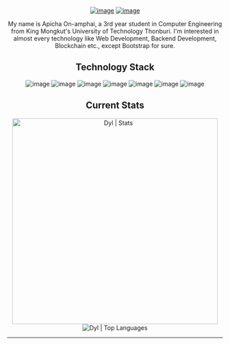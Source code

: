 
<div align="center">

[![image](https://img.shields.io/badge/Facebook-1877F2?style=for-the-badge&logo=facebook&logoColor=white)](https://www.facebook.com/apicha.onamphai/) [![image](https://img.shields.io/badge/Instagram-E4405F?style=for-the-badge&logo=instagram&logoColor=white)](https://www.instagram.com/dyldarab/)

</div>

<p align=center>
My name is Apicha On-amphai, a 3rd year student in Computer Engineering from King Mongkut's University of Technology Thonburi. I'm interested in almost every technology like Web Development, Backend Development, Blockchain etc., except Bootstrap for sure. 
</p>

<h2 align="center">Technology Stack</h2>

<div align="center">

![image](https://img.shields.io/badge/C-00599C?style=for-the-badge&logo=c&logoColor=white) ![image](https://img.shields.io/badge/C%2B%2B-00599C?style=for-the-badge&logo=c%2B%2B&logoColor=white) ![image](https://img.shields.io/badge/CSS3-1572B6?style=for-the-badge&logo=css3&logoColor=white) ![image](https://img.shields.io/badge/HTML5-E34F26?style=for-the-badge&logo=html5&logoColor=white) ![image](https://img.shields.io/badge/JavaScript-323330?style=for-the-badge&logo=javascript&logoColor=F7DF1E) ![image](https://img.shields.io/badge/Python-FFD43B?style=for-the-badge&logo=python&logoColor=blue) ![image](https://img.shields.io/badge/React-20232A?style=for-the-badge&logo=react&logoColor=61DAFB)

</div>

<h2 align="center">Current Stats</h2>

<!--
![Anurag's GitHub stats](https://github-readme-stats.vercel.app/api?username=DylDarab&show_icons=true&theme=radical)
[![Top Langs](https://github-readme-stats.vercel.app/api/top-langs/?username=DylDarab&layout=compact&theme=radical)](https://github.com/anuraghazra/github-readme-stats)
-->
<p align=center>

<img width="480px" src="https://github-readme-stats.vercel.app/api?username=DylDarab&hide_border=true&show_icons=true&include_all_commits=true&count_private=true&line_height=21&theme=radical" alt="Dyl | Stats" />

<img src="https://github-readme-stats.vercel.app/api/top-langs/?username=DylDarab&hide_border=true&layout=compact&theme=radical" alt="Dyl | Top Languages" />

</p>

---
